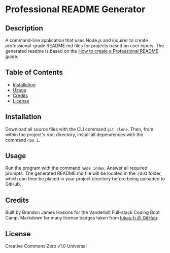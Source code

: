 # Professional README Generator

## Description

A command-line application that uses Node.js and inquirer to create professional-grade README.md files for projects based on user inputs. The generated readme is based on the [How to create a Professional README](./readme-guide.md) guide.

## Table of Contents

- [Installation](#installation)
- [Usage](#usage)
- [Credits](#credits)
- [License](#license)

## Installation

Download all source files with the CLI command `git clone`. Then, from within the project's root directory, install all dependences with the command `npm i`.

## Usage

Run the program with the command `node index`. Answer all required prompts. The generated README.md file will be located in the ./dist folder, which can then be placed in your project directory before being uploaded to GitHub.

## Credits

Built by Brandon James Hoskins for the Vanderbilt Full-stack Coding Boot Camp. Markdown for many license badges taken from [lukas-h @ GitHub](https://gist.github.com/lukas-h/2a5d00690736b4c3a7ba).

## License

Creative Commons Zero v1.0 Universal
